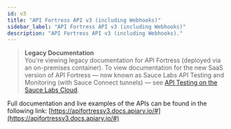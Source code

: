 ```yaml
---
id: v3
title: "API Fortress API v3 (including Webhooks)"
sidebar_label: "API Fortress API v3 (including Webhooks)"
description: "API Fortress API v3 (including Webhooks)."
---
```


>**Legacy Documentation**<br/>You're viewing legacy documentation for API Fortress (deployed via an on-premises container). To view documentation for the new SaaS version of API Fortress &#8212; now known as Sauce Labs API Testing and Monitoring (with Sauce Connect tunnels) &#8212; see [API Testing on the Sauce Labs Cloud](/api-testing/).

Full documentation and live examples of the APIs can be found in the following link: [https://apifortressv3.docs.apiary.io/#](https://apifortressv3.docs.apiary.io/#)
